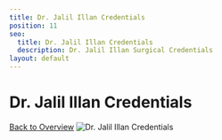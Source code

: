 ```yaml
---
title: Dr. Jalil Illan Credentials
position: 11
seo:
  title: Dr. Jalil Illan Credentials
  description: Dr. Jalil Illan Surgical Credentials
layout: default
---
```


<div class='wrap'>
<div class='section u-py6 u-alignCenter'>
<h1>Dr. Jalil Illan Credentials</h1>
<a href='/weight-loss-surgeries/overview'>Back to Overview</a>
<img class='u-pt4' src='/uploads/dr-illan-credentials.png' alt='Dr. Jalil Illan Credentials'>
</div>
</div>